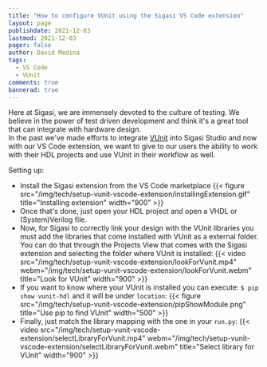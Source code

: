 ```yaml
---
title: "How to configure VUnit using the Sigasi VS Code extension"
layout: page 
publishdate: 2021-12-03
lastmod: 2021-12-03
pager: false
author: David Medina
tags: 
  - VS Code
  - VUnit
comments: true
bannerad: true
---
```


Here at Sigasi, we are immensely devoted to the culture of testing. We believe in the power of test driven development and think it's a great tool that can integrate with hardware design.  
In the past we've made efforts to integrate [VUnit](https://vunit.github.io/) into Sigasi Studio and now with our VS Code extension, we want to give to our users the ability to work with their HDL projects and use VUnit in their workflow as well.  

Setting up:

* Install the Sigasi extension from the VS Code marketplace
{{< figure src="/img/tech/setup-vunit-vscode-extension/installingExtension.gif" title="Installing extension" width="900" >}}
* Once that's done, just open your HDL project and open a VHDL or (System)Verilog file.
* Now, for Sigasi to correctly link your design with the VUnit libraries you must add the libraries that come installed with VUnit as a external folder. You can do that through the Projects View that comes with the Sigasi extension and selecting the folder where VUnit is installed:
{{< video src="/img/tech/setup-vunit-vscode-extension/lookForVunit.mp4" webm="/img/tech/setup-vunit-vscode-extension/lookForVunit.webm" title="Look for VUnit" width="900" >}}
* If you want to know where your VUnit is installed you can execute: `$ pip show vunit-hdl` and it will be under `location`:
{{< figure src="/img/tech/setup-vunit-vscode-extension/pipShowModule.png" title="Use pip to find VUnit" width="500" >}}
* Finally, just match the library mapping with the one in your `run.py`:
{{< video src="/img/tech/setup-vunit-vscode-extension/selectLibraryForVunit.mp4" webm="/img/tech/setup-vunit-vscode-extension/selectLibraryForVunit.webm" title="Select library for VUnit" width="900" >}}
